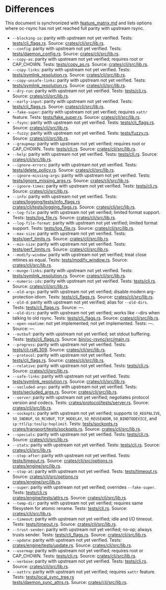 # Differences

This document is synchronized with [feature_matrix.md](feature_matrix.md) and lists options where oc-rsync has not yet reached full parity with upstream rsync.

- `--blocking-io`: parity with upstream not yet verified. Tests: [tests/cli_flags.rs](../tests/cli_flags.rs). Source: [crates/cli/src/lib.rs](../crates/cli/src/lib.rs).
- `--config`: parity with upstream not yet verified. Tests: [tests/daemon_config.rs](../tests/daemon_config.rs). Source: [crates/cli/src/lib.rs](../crates/cli/src/lib.rs).
- `--copy-as`: parity with upstream not yet verified; requires root or CAP_CHOWN. Tests: [tests/copy_as.rs](../tests/copy_as.rs). Source: [crates/cli/src/lib.rs](../crates/cli/src/lib.rs).
- `--copy-links`: parity with upstream not yet verified. Tests: [tests/symlink_resolution.rs](../tests/symlink_resolution.rs). Source: [crates/cli/src/lib.rs](../crates/cli/src/lib.rs).
- `--copy-unsafe-links`: parity with upstream not yet verified. Tests: [tests/symlink_resolution.rs](../tests/symlink_resolution.rs). Source: [crates/cli/src/lib.rs](../crates/cli/src/lib.rs).
- `--dry-run`: parity with upstream not yet verified. Tests: [tests/cli.rs](../tests/cli.rs). Source: [crates/cli/src/lib.rs](../crates/cli/src/lib.rs).
- `--early-input`: parity with upstream not yet verified. Tests: [tests/cli_flags.rs](../tests/cli_flags.rs). Source: [crates/cli/src/lib.rs](../crates/cli/src/lib.rs).
- `--fake-super`: parity with upstream not yet verified; requires `xattr` feature. Tests: [tests/fake_super.rs](../tests/fake_super.rs). Source: [crates/cli/src/lib.rs](../crates/cli/src/lib.rs).
- `--fsync`: parity with upstream not yet verified. Tests: [tests/cli_flags.rs](../tests/cli_flags.rs). Source: [crates/cli/src/lib.rs](../crates/cli/src/lib.rs).
- `--fuzzy`: parity with upstream not yet verified. Tests: [tests/fuzzy.rs](../tests/fuzzy.rs). Source: [crates/cli/src/lib.rs](../crates/cli/src/lib.rs).
- `--groupmap`: parity with upstream not yet verified; requires root or CAP_CHOWN. Tests: [tests/cli.rs](../tests/cli.rs). Source: [crates/cli/src/lib.rs](../crates/cli/src/lib.rs).
- `--help`: parity with upstream not yet verified. Tests: [tests/cli.rs](../tests/cli.rs). Source: [crates/cli/src/lib.rs](../crates/cli/src/lib.rs).
- `--ignore-errors`: parity with upstream not yet verified. Tests: [tests/delete_policy.rs](../tests/delete_policy.rs). Source: [crates/cli/src/lib.rs](../crates/cli/src/lib.rs).
- `--ignore-missing-args`: parity with upstream not yet verified. Tests: [tests/ignore_missing_args.rs](../tests/ignore_missing_args.rs). Source: [crates/cli/src/lib.rs](../crates/cli/src/lib.rs).
- `--ignore-times`: parity with upstream not yet verified. Tests: [tests/cli.rs](../tests/cli.rs). Source: [crates/cli/src/lib.rs](../crates/cli/src/lib.rs).
- `--info`: parity with upstream not yet verified. Tests: [crates/logging/tests/info_flags.rs](../crates/logging/tests/info_flags.rs)<br>[crates/cli/tests/logging_flags.rs](../crates/cli/tests/logging_flags.rs). Source: [crates/cli/src/lib.rs](../crates/cli/src/lib.rs).
- `--log-file`: parity with upstream not yet verified; limited format support. Tests: [tests/log_file.rs](../tests/log_file.rs). Source: [crates/cli/src/lib.rs](../crates/cli/src/lib.rs).
- `--log-file-format`: parity with upstream not yet verified; limited format support. Tests: [tests/log_file.rs](../tests/log_file.rs). Source: [crates/cli/src/lib.rs](../crates/cli/src/lib.rs).
- `--max-size`: parity with upstream not yet verified. Tests: [tests/perf_limits.rs](../tests/perf_limits.rs). Source: [crates/cli/src/lib.rs](../crates/cli/src/lib.rs).
- `--min-size`: parity with upstream not yet verified. Tests: [tests/perf_limits.rs](../tests/perf_limits.rs). Source: [crates/cli/src/lib.rs](../crates/cli/src/lib.rs).
- `--modify-window`: parity with upstream not yet verified; treat close mtimes as equal. Tests: [tests/modify_window.rs](../tests/modify_window.rs). Source: [crates/cli/src/lib.rs](../crates/cli/src/lib.rs).
- `--munge-links`: parity with upstream not yet verified. Tests: [tests/symlink_resolution.rs](../tests/symlink_resolution.rs). Source: [crates/cli/src/lib.rs](../crates/cli/src/lib.rs).
- `--numeric-ids`: parity with upstream not yet verified. Tests: [tests/cli.rs](../tests/cli.rs). Source: [crates/cli/src/lib.rs](../crates/cli/src/lib.rs).
- `--old-args`: parity with upstream not yet verified; disable modern arg-protection idiom. Tests: [tests/cli_flags.rs](../tests/cli_flags.rs). Source: [crates/cli/src/lib.rs](../crates/cli/src/lib.rs).
- `--old-d`: parity with upstream not yet verified; alias for `--old-dirs`. Tests: [tests/cli_flags.rs](../tests/cli_flags.rs). Source: —.
- `--old-dirs`: parity with upstream not yet verified; works like --dirs when talking to old rsync. Tests: [tests/cli_flags.rs](../tests/cli_flags.rs). Source: [crates/cli/src/lib.rs](../crates/cli/src/lib.rs).
- `--open-noatime`: not yet implemented; not yet implemented. Tests: —. Source: —.
- `--outbuf`: parity with upstream not yet verified; set stdout buffering. Tests: [tests/cli_flags.rs](../tests/cli_flags.rs). Source: [bin/oc-rsync/src/main.rs](../bin/oc-rsync/src/main.rs).
- `--progress`: parity with upstream not yet verified. Tests: [tests/cli.rs#L309](../tests/cli.rs#L309). Source: [crates/cli/src/lib.rs](../crates/cli/src/lib.rs).
- `--protocol`: parity with upstream not yet verified. Tests: [tests/cli_flags.rs](../tests/cli_flags.rs). Source: [crates/cli/src/lib.rs](../crates/cli/src/lib.rs).
- `--relative`: parity with upstream not yet verified. Tests: [tests/cli.rs](../tests/cli.rs). Source: [crates/cli/src/lib.rs](../crates/cli/src/lib.rs).
- `--safe-links`: parity with upstream not yet verified. Tests: [tests/symlink_resolution.rs](../tests/symlink_resolution.rs). Source: [crates/cli/src/lib.rs](../crates/cli/src/lib.rs).
- `--secluded-args`: parity with upstream not yet verified. Tests: [tests/secluded_args.rs](../tests/secluded_args.rs). Source: [crates/cli/src/lib.rs](../crates/cli/src/lib.rs).
- `--server`: parity with upstream not yet verified; negotiates protocol version and codecs. Tests: [crates/protocol/tests/server.rs](../crates/protocol/tests/server.rs). Source: [crates/cli/src/lib.rs](../crates/cli/src/lib.rs).
- `--sockopts`: parity with upstream not yet verified; supports `SO_KEEPALIVE`, `SO_SNDBUF`, `SO_RCVBUF`, `TCP_NODELAY`, `SO_REUSEADDR`, `SO_BINDTODEVICE`, and `ip:ttl`/`ip:tos`/`ip:hoplimit`. Tests: [tests/sockopts.rs](../tests/sockopts.rs)<br>[crates/transport/tests/sockopts.rs](../crates/transport/tests/sockopts.rs). Source: [crates/cli/src/lib.rs](../crates/cli/src/lib.rs).
- `--specials`: parity with upstream not yet verified. Tests: [tests/cli.rs](../tests/cli.rs). Source: [crates/cli/src/lib.rs](../crates/cli/src/lib.rs).
- `--stats`: parity with upstream not yet verified. Tests: [tests/cli.rs](../tests/cli.rs). Source: [crates/cli/src/lib.rs](../crates/cli/src/lib.rs).
- `--stop-after`: parity with upstream not yet verified. Tests: [tests/timeout.rs](../tests/timeout.rs). Source: [crates/cli/src/options.rs](../crates/cli/src/options.rs)<br>[crates/engine/src/lib.rs](../crates/engine/src/lib.rs).
- `--stop-at`: parity with upstream not yet verified. Tests: [tests/timeout.rs](../tests/timeout.rs). Source: [crates/cli/src/options.rs](../crates/cli/src/options.rs)<br>[crates/engine/src/lib.rs](../crates/engine/src/lib.rs).
- `--super`: parity with upstream not yet verified; overrides `--fake-super`. Tests: [tests/cli.rs](../tests/cli.rs)<br>[crates/engine/tests/attrs.rs](../crates/engine/tests/attrs.rs). Source: [crates/cli/src/lib.rs](../crates/cli/src/lib.rs).
- `--temp-dir`: parity with upstream not yet verified; requires same filesystem for atomic rename. Tests: [tests/cli.rs](../tests/cli.rs). Source: [crates/cli/src/lib.rs](../crates/cli/src/lib.rs).
- `--timeout`: parity with upstream not yet verified; idle and I/O timeout. Tests: [tests/timeout.rs](../tests/timeout.rs). Source: [crates/cli/src/lib.rs](../crates/cli/src/lib.rs).
- `--trust-sender`: parity with upstream not yet verified; no-op; always trusts sender. Tests: [tests/cli_flags.rs](../tests/cli_flags.rs). Source: [crates/cli/src/lib.rs](../crates/cli/src/lib.rs).
- `--update`: parity with upstream not yet verified. Tests: [crates/engine/tests/update.rs](../crates/engine/tests/update.rs). Source: [crates/cli/src/lib.rs](../crates/cli/src/lib.rs).
- `--usermap`: parity with upstream not yet verified; requires root or CAP_CHOWN. Tests: [tests/cli.rs](../tests/cli.rs). Source: [crates/cli/src/lib.rs](../crates/cli/src/lib.rs).
- `--verbose`: parity with upstream not yet verified. Tests: [tests/cli.rs](../tests/cli.rs). Source: [crates/cli/src/lib.rs](../crates/cli/src/lib.rs).
- `--xattrs`: parity with upstream not yet verified; requires `xattr` feature. Tests: [tests/local_sync_tree.rs](../tests/local_sync_tree.rs)<br>[tests/daemon_sync_attrs.rs](../tests/daemon_sync_attrs.rs). Source: [crates/cli/src/lib.rs](../crates/cli/src/lib.rs).
